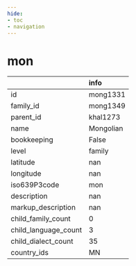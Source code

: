 ```yaml
---
hide:
- toc
- navigation
---
```

# mon
|                      | info      |
|:---------------------|:----------|
| id                   | mong1331  |
| family_id            | mong1349  |
| parent_id            | khal1273  |
| name                 | Mongolian |
| bookkeeping          | False     |
| level                | family    |
| latitude             | nan       |
| longitude            | nan       |
| iso639P3code         | mon       |
| description          | nan       |
| markup_description   | nan       |
| child_family_count   | 0         |
| child_language_count | 3         |
| child_dialect_count  | 35        |
| country_ids          | MN        |